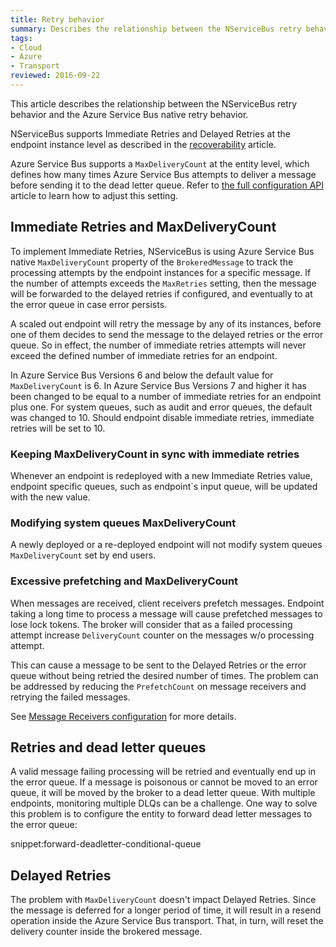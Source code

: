 ```yaml
---
title: Retry behavior
summary: Describes the relationship between the NServiceBus retry behavior and the Azure Service Bus native retry behavior
tags:
- Cloud
- Azure
- Transport
reviewed: 2016-09-22
---
```


This article describes the relationship between the NServiceBus retry behavior and the Azure Service Bus native retry behavior.

NServiceBus supports Immediate Retries and Delayed Retries at the endpoint instance level as described in the [recoverability](/nservicebus/recoverability/) article.

Azure Service Bus supports a `MaxDeliveryCount` at the entity level, which defines how many times Azure Service Bus attempts to deliver a message before sending it to the dead letter queue. Refer to [the full configuration API](/nservicebus/azure-service-bus/configuration/full.md#controlling-entities-queues) article to learn how to adjust this setting.


## Immediate Retries and MaxDeliveryCount

To implement Immediate Retries, NServiceBus is using Azure Service Bus native `MaxDeliveryCount` property of the `BrokeredMessage` to track the processing attempts by the endpoint instances for a specific message. If the number of attempts exceeds the `MaxRetries` setting, then the message will be forwarded to the delayed retries if configured, and eventually to at the error queue in case error persists.

A scaled out endpoint will retry the message by any of its instances, before one of them decides to send the message to the delayed retries or the error queue. So in effect, the number of immediate retries attempts will never exceed the defined number of immediate retries for an endpoint.

In Azure Service Bus Versions 6 and below the default value for `MaxDeliveryCount` is 6. In Azure Service Bus Versions 7 and higher it has been changed to be equal to a number of immediate retries for an endpoint plus one. For system queues, such as audit and error queues, the default was changed to 10. Should endpoint disable immediate retries, immediate retries will be set to 10.


### Keeping MaxDeliveryCount in sync with immediate retries

Whenever an endpoint is redeployed with a new Immediate Retries value, endpoint specific queues, such as endpoint`s input queue, will be updated with the new value.


### Modifying system queues MaxDeliveryCount

A newly deployed or a re-deployed endpoint will not modify system queues `MaxDeliveryCount` set by end users.


### Excessive prefetching and MaxDeliveryCount 

When messages are received, client receivers prefetch messages. Endpoint taking a long time to process a message will cause prefetched messages to lose lock tokens. The broker will consider that as a failed processing attempt increase `DeliveryCount` counter on the messages w/o processing attempt.  

This can cause a message to be sent to the Delayed Retries or the error queue without being retried the desired number of times. The problem can be addressed by reducing the `PrefetchCount` on message receivers and retrying the failed messages.

See [Message Receivers configuration](/nservicebus/azure-service-bus/configuration/full.md#controlling-connectivity-message-receivers) for more details.


## Retries and dead letter queues

A valid message failing processing will be retried and eventually end up in the error queue. If a message is poisonous or cannot be moved to an error queue, it will be moved by the broker to a dead letter queue. With multiple endpoints, monitoring multiple DLQs can be a challenge. One way to solve this problem is to configure the entity to forward dead letter messages to the error queue:

snippet:forward-deadletter-conditional-queue


## Delayed Retries

The problem with `MaxDeliveryCount` doesn't impact Delayed Retries. Since the message is deferred for a longer period of time, it will result in a resend operation inside the Azure Service Bus transport. That, in turn, will reset the delivery counter inside the brokered message.
